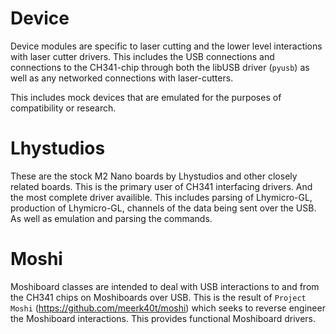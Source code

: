 
# Device

Device modules are specific to laser cutting and the lower level interactions with laser cutter drivers. This includes the USB connections and connections to the CH341-chip through both the libUSB driver (`pyusb`) as well as any networked connections with laser-cutters.

This includes mock devices that are emulated for the purposes of compatibility or research.

# Lhystudios
These are the stock M2 Nano boards by Lhystudios and other closely related boards. This is the primary user of CH341 interfacing drivers. And the most complete driver availible. This includes parsing of Lhymicro-GL, production of Lhymicro-GL, channels of the data being sent over the USB. As well as emulation and parsing the commands.


# Moshi

Moshiboard classes are intended to deal with USB interactions to and from the CH341 chips on Moshiboards over USB. This is the result of `Project Moshi` (https://github.com/meerk40t/moshi) which seeks to reverse engineer the Moshiboard interactions. This provides functional Moshiboard drivers.

